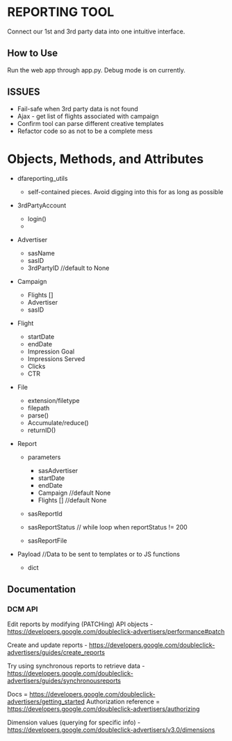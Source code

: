 # REPORTING TOOL

Connect our 1st and 3rd party data into one intuitive interface.

## How to Use
Run the web app through app.py. Debug mode is on currently.

## ISSUES
  * Fail-safe when 3rd party data is not found
  * Ajax - get list of flights associated with campaign
  * Confirm tool can parse different creative templates
  * Refactor code so as not to be a complete mess


# Objects, Methods, and Attributes
  * dfareporting_utils
    - self-contained pieces. Avoid digging into this for as long as possible

  * 3rdPartyAccount
    - login()
    -

  * Advertiser
    - sasName
    - sasID
    - 3rdPartyID //default to None

  * Campaign
    - Flights []
    - Advertiser
    - sasID


  * Flight
    - startDate
    - endDate
    - Impression Goal
    - Impressions Served
    - Clicks
    - CTR

  * File
    - extension/filetype
    - filepath
    - parse()
    - Accumulate/reduce()
    - returnID()

  * Report
    - parameters
      * sasAdvertiser
      * startDate
      * endDate
      * Campaign //default None
      * Flights [] //default None

    - sasReportId
    - sasReportStatus // while loop when reportStatus != 200
    - sasReportFile

  * Payload
    //Data to be sent to templates or to JS functions
    - dict








## Documentation

### DCM API

Edit reports by modifying (PATCHing) API objects - https://developers.google.com/doubleclick-advertisers/performance#patch

Create and update reports - https://developers.google.com/doubleclick-advertisers/guides/create_reports

Try using synchronous reports to retrieve data - https://developers.google.com/doubleclick-advertisers/guides/synchronousreports

Docs = https://developers.google.com/doubleclick-advertisers/getting_started
Authorization reference = https://developers.google.com/doubleclick-advertisers/authorizing

Dimension values (querying for specific info) - https://developers.google.com/doubleclick-advertisers/v3.0/dimensions
